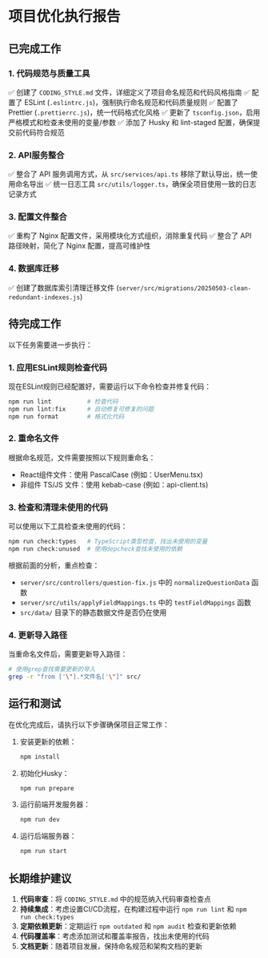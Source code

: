 # 项目优化执行报告

## 已完成工作

### 1. 代码规范与质量工具

✅ 创建了 `CODING_STYLE.md` 文件，详细定义了项目命名规范和代码风格指南
✅ 配置了 ESLint (`.eslintrc.js`)，强制执行命名规范和代码质量规则
✅ 配置了 Prettier (`.prettierrc.js`)，统一代码格式化风格
✅ 更新了 `tsconfig.json`，启用严格模式和检查未使用的变量/参数
✅ 添加了 Husky 和 lint-staged 配置，确保提交前代码符合规范

### 2. API服务整合

✅ 整合了 API 服务调用方式，从 `src/services/api.ts` 移除了默认导出，统一使用命名导出
✅ 统一日志工具 `src/utils/logger.ts`，确保全项目使用一致的日志记录方式

### 3. 配置文件整合

✅ 重构了 Nginx 配置文件，采用模块化方式组织，消除重复代码
✅ 整合了 API 路径映射，简化了 Nginx 配置，提高可维护性

### 4. 数据库迁移

✅ 创建了数据库索引清理迁移文件 (`server/src/migrations/20250503-clean-redundant-indexes.js`)

## 待完成工作

以下任务需要进一步执行：

### 1. 应用ESLint规则检查代码

现在ESLint规则已经配置好，需要运行以下命令检查并修复代码：

```bash
npm run lint          # 检查代码
npm run lint:fix      # 自动修复可修复的问题
npm run format        # 格式化代码
```

### 2. 重命名文件

根据命名规范，文件需要按照以下规则重命名：

- React组件文件：使用 PascalCase (例如：UserMenu.tsx)
- 非组件 TS/JS 文件：使用 kebab-case (例如：api-client.ts)

### 3. 检查和清理未使用的代码

可以使用以下工具检查未使用的代码：

```bash
npm run check:types   # TypeScript类型检查，找出未使用的变量
npm run check:unused  # 使用depcheck查找未使用的依赖
```

根据前面的分析，重点检查：

- `server/src/controllers/question-fix.js` 中的 `normalizeQuestionData` 函数
- `server/src/utils/applyFieldMappings.ts` 中的 `testFieldMappings` 函数
- `src/data/` 目录下的静态数据文件是否仍在使用

### 4. 更新导入路径

当重命名文件后，需要更新导入路径：

```bash
# 使用grep查找需要更新的导入
grep -r "from ['\"].*文件名['\"]" src/
```

## 运行和测试

在优化完成后，请执行以下步骤确保项目正常工作：

1. 安装更新的依赖：
   ```bash
   npm install
   ```

2. 初始化Husky：
   ```bash
   npm run prepare
   ```

3. 运行前端开发服务器：
   ```bash
   npm run dev
   ```

4. 运行后端服务器：
   ```bash
   npm run start
   ```

## 长期维护建议

1. **代码审查**：将 `CODING_STYLE.md` 中的规范纳入代码审查检查点
2. **持续集成**：考虑设置CI/CD流程，在构建过程中运行 `npm run lint` 和 `npm run check:types`
3. **定期依赖更新**：定期运行 `npm outdated` 和 `npm audit` 检查和更新依赖
4. **代码覆盖率**：考虑添加测试和覆盖率报告，找出未使用的代码
5. **文档更新**：随着项目发展，保持命名规范和架构文档的更新 